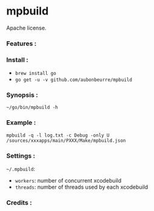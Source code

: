 mpbuild
=======

Apache license.

### Features :

### Install :

- `brew install go`
- `go get -u -v github.com/aubonbeurre/mpbuild`

### Synopsis :

`~/go/bin/mpbuild -h`

### Example :

`mpbuild -q -l log.txt -c Debug -only U /sources/xxxapps/main/PXXX/Make/mpbuild.json`

### Settings :

`~/.mpbuild`:

- `workers`: number of concurrent xcodebuild
- `threads`: number of threads used by each xcodebuild

### Credits :
